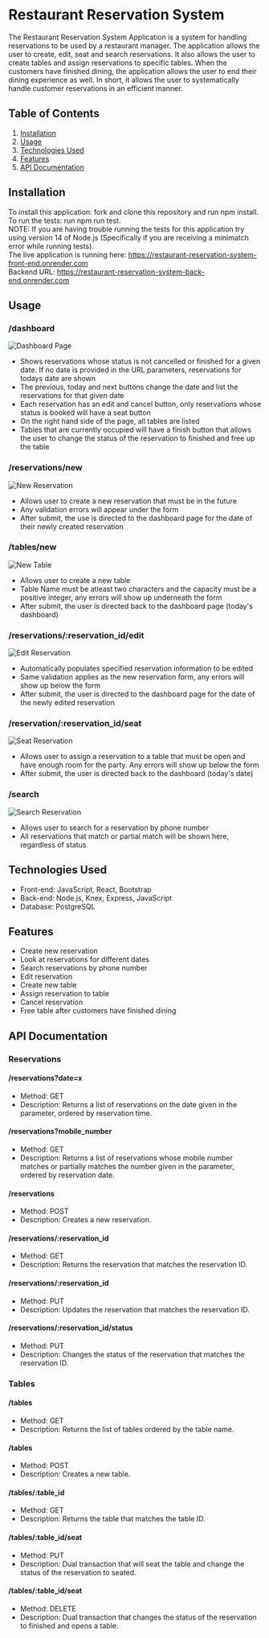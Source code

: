 # Restaurant Reservation System

The Restaurant Reservation System Application is a system for handling reservations to be used by a restaurant manager. The application allows the user to create, edit, seat and search reservations. It also allows the user to create tables and assign reservations to specific tables. When the customers have finished dining, the application allows the user to end their dining experience as well. In short, it allows the user to systematically handle customer reservations in an efficient manner.

## Table of Contents

1. [Installation](#installation)
2. [Usage](#usage)
3. [Technologies Used](#technologies-used)
4. [Features](#features)
5. [API Documentation](#API-documentation)

## Installation

To install this application: fork and clone this repository and run npm install.  
To run the tests: run npm run test.  
NOTE: If you are having trouble running the tests for this application try using version 14 of Node.js (Specifically if you are receiving a minimatch error while running tests).  
The live application is running here: https://restaurant-reservation-system-front-end.onrender.com  
Backend URL: https://restaurant-reservation-system-back-end.onrender.com

## Usage

### /dashboard

![Dashboard Page](https://github.com/Kyle-Haesler/Capstone-Restaurant-Reservation-System/blob/main/images/DashboardScreenShot.png?raw=true)

- Shows reservations whose status is not cancelled or finished for a given date. If no date is provided in the URL parameters, reservations for todays date are shown
- The previous, today and next buttons change the date and list the reservations for that given date
- Each reservation has an edit and cancel button, only reservations whose status is booked will have a seat button
- On the right hand side of the page, all tables are listed
- Tables that are currently occupied will have a finish button that allows the user to change the status of the reservation to finished and free up the table

### /reservations/new

![New Reservation](https://github.com/Kyle-Haesler/Capstone-Restaurant-Reservation-System/blob/main/images/NewReservationScreenShot.png?raw=true)

- Allows user to create a new reservation that must be in the future
- Any validation errors will appear under the form
- After submit, the use is directed to the dashboard page for the date of their newly created reservation

### /tables/new

![New Table](https://github.com/Kyle-Haesler/Capstone-Restaurant-Reservation-System/blob/main/images/NewTableScreenShot.png?raw=true)

- Allows user to create a new table
- Table Name must be atleast two characters and the capacity must be a positive integer, any errors will show up underneath the form
- After submit, the user is directed back to the dashboard page (today's dashboard)

### /reservations/:reservation_id/edit

![Edit Reservation](https://github.com/Kyle-Haesler/Capstone-Restaurant-Reservation-System/blob/main/images/EditReservationScreenShot.png?raw=true)

- Automatically populates specified reservation information to be edited
- Same validation applies as the new reservation form, any errors will show up below the form
- After submit, the user is directed to the dashboard page for the date of the newly edited reservation

### /reservation/:reservation_id/seat

![Seat Reservation](https://github.com/Kyle-Haesler/Capstone-Restaurant-Reservation-System/blob/main/images/SeatReservationScreenShot.png?raw=true)

- Allows user to assign a reservation to a table that must be open and have enough room for the party. Any errors will show up below the form
- After submit, the user is directed back to the dashboard (today's date)

### /search

![Search Reservation](https://github.com/Kyle-Haesler/Capstone-Restaurant-Reservation-System/blob/main/images/SearchReservationScreenShot.png?raw=true)

- Allows user to search for a reservation by phone number
- All reservations that match or partial match will be shown here, regardless of status

## Technologies Used

- Front-end: JavaScript, React, Bootstrap
- Back-end: Node.js, Knex, Express, JavaScript
- Database: PostgreSQL

## Features

- Create new reservation
- Look at reservations for different dates
- Search reservations by phone number
- Edit reservation
- Create new table
- Assign reservation to table
- Cancel reservation
- Free table after customers have finished dining

## API Documentation

### Reservations

#### /reservations?date=x

- Method: GET
- Description: Returns a list of reservations on the date given in the parameter, ordered by reservation time.

#### /reservations?mobile_number

- Method: GET
- Description: Returns a list of reservations whose mobile number matches or partially matches the number given in the parameter, ordered by reservation date.

#### /reservations

- Method: POST
- Description: Creates a new reservation.

#### /reservations/:reservation_id

- Method: GET
- Description: Returns the reservation that matches the reservation ID.

#### /reservations/:reservation_id

- Method: PUT
- Description: Updates the reservation that matches the reservation ID.

#### /reservations/:reservation_id/status

- Method: PUT
- Description: Changes the status of the reservation that matches the reservation ID.

### Tables

#### /tables

- Method: GET
- Description: Returns the list of tables ordered by the table name.

#### /tables

- Method: POST
- Description: Creates a new table.

#### /tables/:table_id

- Method: GET
- Description: Returns the table that matches the table ID.

#### /tables/:table_id/seat

- Method: PUT
- Description: Dual transaction that will seat the table and change the status of the reservation to seated.

#### /tables/:table_id/seat

- Method: DELETE
- Description: Dual transaction that changes the status of the reservation to finished and opens a table.
